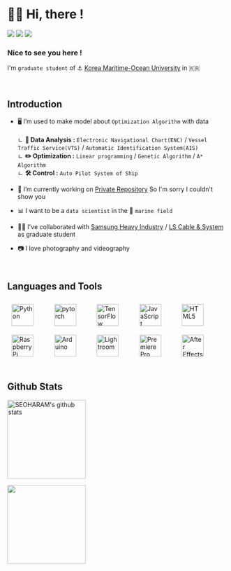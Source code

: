 # <div align="left">👋🏻 Hi, there !</div>  
  
<a href="https://github.com/seoharam"><img src="https://img.shields.io/badge/github-%2324292e?style=flat-square&logo=github&logoColor=white"/></a>
<a href="https://www.youtube.com/channel/UCnhYhTtz-_H83UwtQlzHYaA"><img src="https://img.shields.io/badge/youtube-FF0000?style=flat-square&logo=youtube&logoColor=white"/></a>
<a href="https://www.youtube.com/channel/UCnhYhTtz-_H83UwtQlzHYaA](https://www.instagram.com/haram_seo_/)"><img src="https://img.shields.io/badge/instagram-#E4405F?style=flat-square&logo=instagram&logoColor=white"/></a>

  
### Nice to see you here !  
I'm `graduate student` of ⚓ [Korea Maritime-Ocean University](https://www.kmou.ac.kr/kmou/main.do) in 🇰🇷

  
<br/>  



## Introduction  
<tr><td valign="top" width="50%">

- 🖥️ I’m used to make model about `Optimization Algorithm` with data </br>
    </br>
   ㄴ **📃 Data Analysis :** `Electronic Navigational Chart(ENC)`  /  `Vessel Traffic Service(VTS)` / `Automatic Identification System(AIS)` </br>
   ㄴ **✏️ Optimization :** `Linear programming`  /  `Genetic Algorithm`  /  `A* Algorithm` </br>
   ㄴ **🛠️ Control :** `Auto Pilot System of Ship` </br>
  

- 🔏 I’m currently working on [Private Repository](https://github.com/seoharam/ElectronicNavigationalChart) So I'm sorry I couldn't show you
  

- 📊 I want to be a `data scientist` in the 🚢 `marine field`


- 🤝🏻 I've collaborated with [Samsung Heavy Industry](http://www.samsungshi.com/) / [LS Cable & System](https://www.lscns.co.kr/) as graduate student


- 📷 I love photography and videography


</td><td valign="top" width="50%">



</td></tr>

<br/>  


## Languages and Tools  
<div align="left">  
<a href="https://www.python.org/" target="_blank"><img style="margin: 10px" src="https://profilinator.rishav.dev/skills-assets/python-original.svg" alt="Python" height="50" /></a> &nbsp; &nbsp; &nbsp;
<a href="https://pytorch.org/" target="_blank"><img style="margin: 10px" src="https://profilinator.rishav.dev/skills-assets/pytorch-icon.svg" alt="pytorch" height="50" /></a> &nbsp; &nbsp; &nbsp;
<a href="https://www.tensorflow.org/" target="_blank"><img style="margin: 10px" src="https://profilinator.rishav.dev/skills-assets/tensorflow-icon.svg" alt="TensorFlow" height="50" /></a> &nbsp; &nbsp; &nbsp;
<a href="https://www.javascript.com/" target="_blank"><img style="margin: 10px" src="https://profilinator.rishav.dev/skills-assets/javascript-original.svg" alt="JavaScript" height="50" /></a> &nbsp; &nbsp; &nbsp;
<a href="https://en.wikipedia.org/wiki/HTML5" target="_blank"><img style="margin: 10px" src="https://profilinator.rishav.dev/skills-assets/html5-original-wordmark.svg" alt="HTML5" height="50" /></a> &nbsp; &nbsp; &nbsp;
<a href="https://www.raspberrypi.org/" target="_blank"><img style="margin: 10px" src="https://profilinator.rishav.dev/skills-assets/raspberrypi.png" alt="Raspberry Pi" height="50" /></a> &nbsp; &nbsp; &nbsp;
<a href="https://www.arduino.cc/" target="_blank"><img style="margin: 10px" src="https://profilinator.rishav.dev/skills-assets/arduino.png" alt="Arduino" height="50" /></a> &nbsp; &nbsp; &nbsp;
<a href="https://www.adobe.com/products/photoshop-lightroom.html" target="_blank"><img style="margin: 10px" src="https://profilinator.rishav.dev/skills-assets/lightroom.png" alt="Lightroom" height="50" /></a> &nbsp; &nbsp; &nbsp;
<a href="https://www.adobe.com/in/products/premiere.html" target="_blank"><img style="margin: 10px" src="https://profilinator.rishav.dev/skills-assets/adobepremierepro.png" alt="Premiere Pro" height="50" /></a> &nbsp; &nbsp; &nbsp;
<a href="https://www.adobe.com/in/products/aftereffects.html" target="_blank"><img style="margin: 10px" src="https://profilinator.rishav.dev/skills-assets/aftereffects.png" alt="After Effects" height="50" /></a>  
</div>  

<br/>  


## Github Stats  
<tr><td valign="left" width="50%">

<a href="https://github.com/imysh578"><img align="center" style="height:180px" src="https://github-readme-stats.vercel.app/api?username=seoharam&show_icons=true&count_private=true&include_all_commits=true&theme=graywhite&hide_border=true" alt="SEOHARAM's github stats" /></a>

<a href="https://github.com/imysh578"><img align="center" style="height:180px" src="https://github-readme-stats.vercel.app/api/top-langs/?username=seoharam&layout=compact&count_private=true&theme=graywhite&hide_border=true"/></a>

</td></tr>

<br/>  

  

<br/>  

  

<br/>  


<br />
